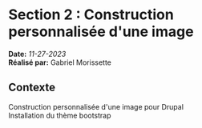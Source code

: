 # Section 2 : Construction personnalisée d'une image

**Date:** _11-27-2023_<br> **Réalisé par:** Gabriel Morissette

## Contexte
Construction personnalisée d'une image pour Drupal <br>
Installation du thème bootstrap